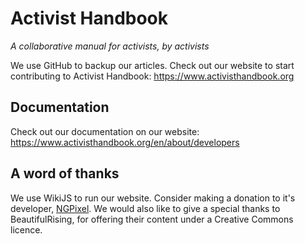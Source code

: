 # Activist Handbook
*A collaborative manual for activists, by activists*

We use GitHub to backup our articles. Check out our website to start contributing to Activist Handbook: https://www.activisthandbook.org

## Documentation
Check out our documentation on our website: https://www.activisthandbook.org/en/about/developers

## A word of thanks
We use WikiJS to run our website. Consider making a donation to it's developer, [NGPixel](https://github.com/sponsors/NGPixel). We would also like to give a special thanks to BeautifulRising, for offering their content under a Creative Commons licence.
